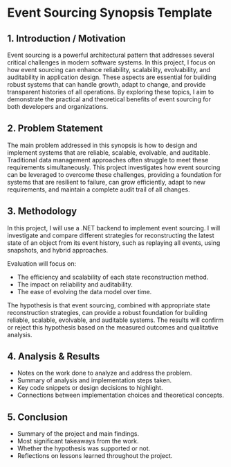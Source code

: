 # Event Sourcing Synopsis Template

## 1. Introduction / Motivation
Event sourcing is a powerful architectural pattern that addresses several critical challenges in modern software systems. In this project, I focus on how event sourcing can enhance reliability, scalability, evolvability, and auditability in application design. These aspects are essential for building robust systems that can handle growth, adapt to change, and provide transparent histories of all operations. By exploring these topics, I aim to demonstrate the practical and theoretical benefits of event sourcing for both developers and organizations.

## 2. Problem Statement
The main problem addressed in this synopsis is how to design and implement systems that are reliable, scalable, evolvable, and auditable. Traditional data management approaches often struggle to meet these requirements simultaneously. This project investigates how event sourcing can be leveraged to overcome these challenges, providing a foundation for systems that are resilient to failure, can grow efficiently, adapt to new requirements, and maintain a complete audit trail of all changes.

## 3. Methodology
In this project, I will use a .NET backend to implement event sourcing. I will investigate and compare different strategies for reconstructing the latest state of an object from its event history, such as replaying all events, using snapshots, and hybrid approaches.

Evaluation will focus on:
- The efficiency and scalability of each state reconstruction method.
- The impact on reliability and auditability.
- The ease of evolving the data model over time.

The hypothesis is that event sourcing, combined with appropriate state reconstruction strategies, can provide a robust foundation for building reliable, scalable, evolvable, and auditable systems. The results will confirm or reject this hypothesis based on the measured outcomes and qualitative analysis.

## 4. Analysis & Results
- Notes on the work done to analyze and address the problem.
- Summary of analysis and implementation steps taken.
- Key code snippets or design decisions to highlight.
- Connections between implementation choices and theoretical concepts.

## 5. Conclusion
- Summary of the project and main findings.
- Most significant takeaways from the work.
- Whether the hypothesis was supported or not.
- Reflections on lessons learned throughout the project.
